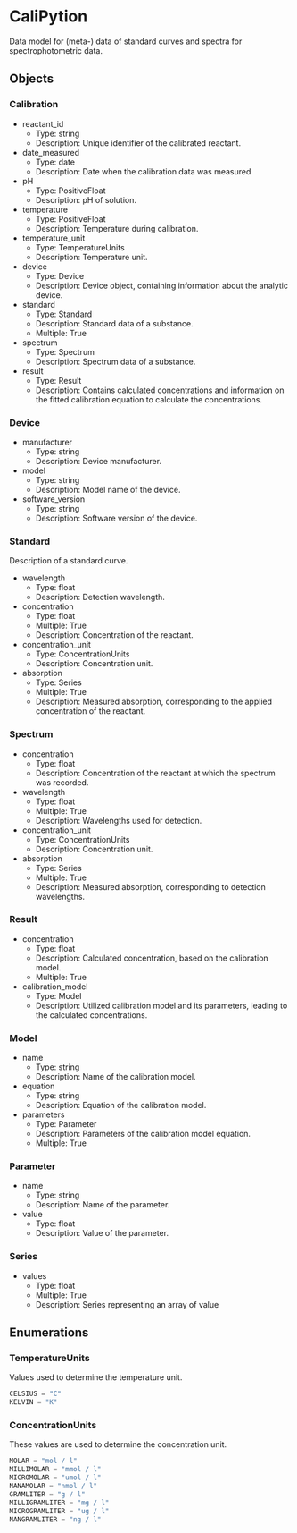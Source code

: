 # CaliPytion

Data model for (meta-) data of standard curves and spectra for spectrophotometric data.

## Objects

### Calibration

- reactant_id
  - Type: string
  - Description: Unique identifier of the calibrated reactant.
- date_measured
  - Type: date
  - Description: Date when the calibration data was measured
- pH
  - Type: PositiveFloat
  - Description: pH of solution.
- temperature
  - Type: PositiveFloat
  - Description: Temperature during calibration.
- temperature_unit
  - Type: TemperatureUnits
  - Description: Temperature unit.
- device
  - Type: Device
  - Description: Device object, containing information about the analytic device.
- standard
  - Type: Standard
  - Description: Standard data of a substance.
  - Multiple: True
- spectrum
  - Type: Spectrum
  - Description: Spectrum data of a substance.
- result
  - Type: Result
  - Description: Contains calculated concentrations and information on the fitted calibration equation to calculate the concentrations.


### Device

- manufacturer
  - Type: string
  - Description: Device manufacturer.
- model
  - Type: string
  - Description: Model name of the device.
- software_version
  - Type: string
  - Description: Software version of the device.

### Standard

Description of a standard curve.

- wavelength
  - Type: float
  - Description: Detection wavelength.
- concentration
  - Type: float
  - Multiple: True
  - Description: Concentration of the reactant.
- concentration_unit
  - Type: ConcentrationUnits
  - Description: Concentration unit.
- absorption
  - Type: Series
  - Multiple: True
  - Description: Measured absorption, corresponding to the applied concentration of the reactant.

### Spectrum

- concentration
  - Type: float
  - Description: Concentration of the reactant at which the spectrum was recorded.
- wavelength
  - Type: float
  - Multiple: True
  - Description: Wavelengths used for detection.
- concentration_unit
  - Type: ConcentrationUnits
  - Description: Concentration unit.
- absorption
  - Type: Series
  - Multiple: True
  - Description: Measured absorption, corresponding to detection wavelengths.

### Result

- concentration
  - Type: float
  - Description: Calculated concentration, based on the calibration model.
  - Multiple: True
- calibration_model
  - Type: Model
  - Description: Utilized calibration model and its parameters, leading to the calculated concentrations.

### Model

- name
  - Type: string
  - Description: Name of the calibration model.
- equation
  - Type: string
  - Description: Equation of the calibration model.
- parameters
  - Type: Parameter
  - Description: Parameters of the calibration model equation.
  - Multiple: True

### Parameter

- name
  - Type: string
  - Description: Name of the parameter.
- value
  - Type: float
  - Description: Value of the parameter.

### Series

- values
  - Type: float
  - Multiple: True
  - Description: Series representing an array of value

## Enumerations

### TemperatureUnits

Values used to determine the temperature unit.

```python
CELSIUS = "C"
KELVIN = "K"
```

### ConcentrationUnits

These values are used to determine the concentration unit.

```python
MOLAR = "mol / l"
MILLIMOLAR = "mmol / l"
MICROMOLAR = "umol / l"
NANAMOLAR = "nmol / l"
GRAMLITER = "g / l"
MILLIGRAMLITER = "mg / l"
MICROGRAMLITER = "ug / l"
NANGRAMLITER = "ng / l"
```
